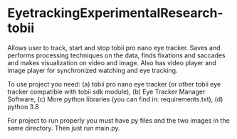 # EyetrackingExperimentalResearch-tobii
Allows user to track, start and stop tobii pro nano eye tracker. Saves and performs processing techniques on the data, 
finds fixations and saccades and makes visualization on video and image. Also has video player and image player for 
synchronized watching and eye tracking.

To use project you need:
(a) tobii pro nano eye tracker (or other tobii eye tracker compatible with tobii sdk module),
(b) Eye Tracker Manager Software,
(c) More python libraries (you can find in: requirements.txt),
(d) python 3.8

For project to run properly you must have py files and the two images in the same directory. Then just run main.py.
 
